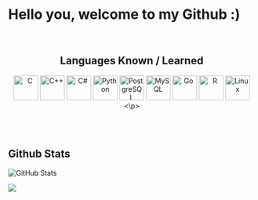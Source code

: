 # **Hello you, welcome to my Github :)**  
<div align="center">

<br/>  

## **Languages ​​Known / Learned**  

<p align="center">  
<img src="https://profilinator.rishav.dev/skills-assets/c-original.svg" alt="C" height="50" />
<img src="https://profilinator.rishav.dev/skills-assets/cplusplus-original.svg" alt="C++" height="50" />
<img src="https://profilinator.rishav.dev/skills-assets/csharp-original.svg" alt="C#" height="50" />
<img src="https://profilinator.rishav.dev/skills-assets/python-original.svg" alt="Python" height="50" />
<img src="https://profilinator.rishav.dev/skills-assets/postgresql-original-wordmark.svg" alt="PostgreSQL" height="50" />
<img src="https://profilinator.rishav.dev/skills-assets/mysql-original-wordmark.svg" alt="MySQL" height="50" />
<img src="https://profilinator.rishav.dev/skills-assets/go-original.svg" alt="Go" height="50" />
<img src="https://profilinator.rishav.dev/skills-assets/r.svg" alt="R" height="50" />
<img src="https://profilinator.rishav.dev/skills-assets/linux-original.svg" alt="Linux" height="50" /><\p>
</div>

<br/>  

<br/>  


## Github Stats  
![GitHub Stats](https://github-readme-stats.vercel.app/api?username=jordan5072005&theme=radical)

<img src="https://github-readme-stats.vercel.app/api?username=Jordan05072005&show_icons=true&count_private=true&hide_border=true" align="left" />  

<br/>  
